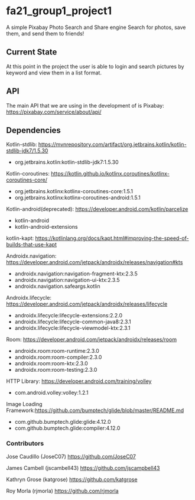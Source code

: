 # fa21_group1_project1
A simple Pixabay Photo Search and Share engine
Search for photos, save them, and send them to friends!

## Current State
At this point in the project the user is able to login and search pictures by keyword and view them in a list format. 

## API
The main API that we are using in the development of is Pixabay: https://pixabay.com/service/about/api/

## Dependencies
Kotlin-stdlib: https://mvnrepository.com/artifact/org.jetbrains.kotlin/kotlin-stdlib-jdk7/1.5.30 
- org.jetbrains.kotlin:kotlin-stdlib-jdk7:1.5.30

Kotlin-coroutines: https://kotlin.github.io/kotlinx.coroutines/kotlinx-coroutines-core/ 
- org.jetbrains.kotlinx:kotlinx-coroutines-core:1.5.1
- org.jetbrains.kotlinx:kotlinx-coroutines-android:1.5.1

Kotlin-android(deprecated): https://developer.android.com/kotlin/parcelize  
- kotlin-android
- kotlin-android-extensions

kotlin-kapt: https://kotlinlang.org/docs/kapt.html#improving-the-speed-of-builds-that-use-kapt 

Androidx.navigation: https://developer.android.com/jetpack/androidx/releases/navigation#kts 
- androidx.navigation:navigation-fragment-ktx:2.3.5
- androidx.navigation:navigation-ui-ktx:2.3.5
- androidx.navigation.safeargs.kotlin

Androidx.lifecycle: https://developer.android.com/jetpack/androidx/releases/lifecycle 
- androidx.lifecycle:lifecycle-extensions:2.2.0
- androidx.lifecycle:lifecycle-common-java8:2.3.1
- androidx.lifecycle:lifecycle-viewmodel-ktx:2.3.1

Room: https://developer.android.com/jetpack/androidx/releases/room 
- androidx.room:room-runtime:2.3.0
- androidx.room:room-compiler:2.3.0
- androidx.room:room-ktx:2.3.0
- androidx.room:room-testing:2.3.0

HTTP Library: https://developer.android.com/training/volley
- com.android.volley:volley:1.2.1

Image Loading Framework:https://github.com/bumptech/glide/blob/master/README.md
- com.github.bumptech.glide:glide:4.12.0
- com.github.bumptech.glide:compiler:4.12.0

### Contributors
Jose Caudillo (JoseC07) https://github.com/JoseC07

James Cambell (jscambell43) https://github.com/jscampbell43

Kathryn Grose (katgrose) https://github.com/katgrose

Roy Morla (rjmorla) https://github.com/rjmorla
